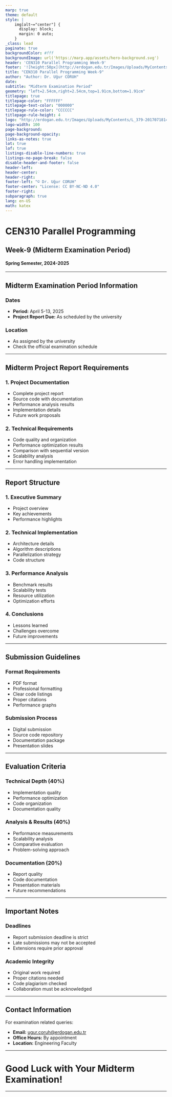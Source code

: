 ```yaml
---
marp: true
theme: default
style: |
    img[alt~="center"] {
      display: block;
      margin: 0 auto;
    }
_class: lead
paginate: true
backgroundColor: #fff
backgroundImage: url('https://marp.app/assets/hero-background.svg')
header: 'CEN310 Parallel Programming Week-9'
footer: '![height:50px](http://erdogan.edu.tr/Images/Uploads/MyContents/L_379-20170718142719217230.jpg) RTEU CEN310 Week-9'
title: "CEN310 Parallel Programming Week-9"
author: "Author: Dr. Uğur CORUH"
date:
subtitle: "Midterm Examination Period"
geometry: "left=2.54cm,right=2.54cm,top=1.91cm,bottom=1.91cm"
titlepage: true
titlepage-color: "FFFFFF"
titlepage-text-color: "000000"
titlepage-rule-color: "CCCCCC"
titlepage-rule-height: 4
logo: "http://erdogan.edu.tr/Images/Uploads/MyContents/L_379-20170718142719217230.jpg"
logo-width: 100 
page-background:
page-background-opacity:
links-as-notes: true
lot: true
lof: true
listings-disable-line-numbers: true
listings-no-page-break: false
disable-header-and-footer: false
header-left:
header-center:
header-right:
footer-left: "© Dr. Uğur CORUH"
footer-center: "License: CC BY-NC-ND 4.0"
footer-right:
subparagraph: true
lang: en-US
math: katex
---
```


<!-- _backgroundColor: aquq -->

<!-- _color: orange -->

<!-- paginate: false -->

# CEN310 Parallel Programming

## Week-9 (Midterm Examination Period)

#### Spring Semester, 2024-2025

---

## Midterm Examination Period Information

### Dates
- **Period:** April 5-13, 2025
- **Project Report Due:** As scheduled by the university

### Location
- As assigned by the university
- Check the official examination schedule

---

## Midterm Project Report Requirements

### 1. Project Documentation
- Complete project report
- Source code with documentation
- Performance analysis results
- Implementation details
- Future work proposals

### 2. Technical Requirements
- Code quality and organization
- Performance optimization results
- Comparison with sequential version
- Scalability analysis
- Error handling implementation

---

## Report Structure

### 1. Executive Summary
- Project overview
- Key achievements
- Performance highlights

### 2. Technical Implementation
- Architecture details
- Algorithm descriptions
- Parallelization strategy
- Code structure

### 3. Performance Analysis
- Benchmark results
- Scalability tests
- Resource utilization
- Optimization efforts

### 4. Conclusions
- Lessons learned
- Challenges overcome
- Future improvements

---

## Submission Guidelines

### Format Requirements
- PDF format
- Professional formatting
- Clear code listings
- Proper citations
- Performance graphs

### Submission Process
- Digital submission
- Source code repository
- Documentation package
- Presentation slides

---

## Evaluation Criteria

### Technical Depth (40%)
- Implementation quality
- Performance optimization
- Code organization
- Documentation quality

### Analysis & Results (40%)
- Performance measurements
- Scalability analysis
- Comparative evaluation
- Problem-solving approach

### Documentation (20%)
- Report quality
- Code documentation
- Presentation materials
- Future recommendations

---

## Important Notes

### Deadlines
- Report submission deadline is strict
- Late submissions may not be accepted
- Extensions require prior approval

### Academic Integrity
- Original work required
- Proper citations needed
- Code plagiarism checked
- Collaboration must be acknowledged

---

## Contact Information

For examination related queries:

- **Email:** ugur.coruh@erdogan.edu.tr
- **Office Hours:** By appointment
- **Location:** Engineering Faculty

---

<!-- _backgroundColor: aquq -->

<!-- _color: orange -->

# Good Luck with Your Midterm Examination!

--- 